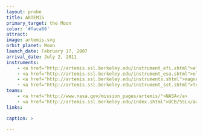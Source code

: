 ```yaml
---
layout: probe
title: ARTEMIS
primary_target: the Moon
color: '#faca66'
attract:
image: artemis.svg
orbit_planet: Moon
launch_date: February 17, 2007
arrival_date: July 2, 2011
instruments:
    - <a href="http://artemis.ssl.berkeley.edu/instrument_efi.shtml">electric field sensors</a>
    - <a href="http://artemis.ssl.berkeley.edu/instrument_esa.shtml">electrostatic analyzers</a>
    - <a href="http://artemis.ssl.berkeley.edu/instruments.shtml">magnetometers</a>
    - <a href="http://artemis.ssl.berkeley.edu/instrument_sst.shtml">telescopes</a>
teams:
    - <a href="http://www.nasa.gov/mission_pages/artemis/">NASA</a>
    - <a href="http://artemis.ssl.berkeley.edu/index.shtml">UCB/SSL</a>
links:

caption: >

---
```

